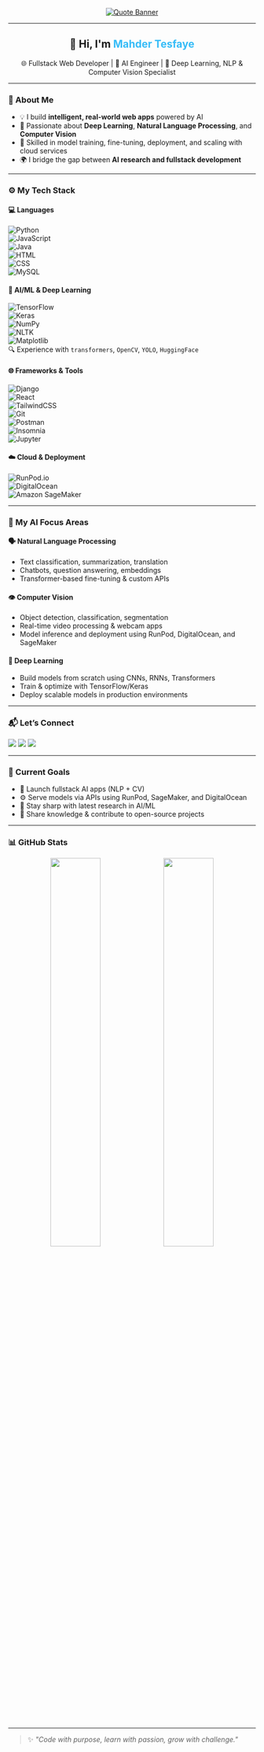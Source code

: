 <!-- GitHub Profile README for Mahder Tesfaye -->

<p align="center">
  <a href="https://github.com/mahdertesf">
    <img src="https://readme-typing-svg.demolab.com?font=Fira+Code&weight=600&size=22&pause=1000&color=36BCF7&center=true&vCenter=true&width=600&lines=Every+challenge+is+an+invitation+to+grow,+and+I'm+always+accepting+🚀" alt="Quote Banner" />
  </a>
</p>

---

<h2 align="center">👋 Hi, I'm <font color="#36BCF7"><strong>Mahder Tesfaye</strong></font></h2>

<p align="center">🌐 Fullstack Web Developer | 🤖 AI Engineer | 🧠 Deep Learning, NLP & Computer Vision Specialist</p>

---

### 🧭 About Me

- 💡 I build **intelligent, real-world web apps** powered by AI  
- 🧠 Passionate about **Deep Learning**, **Natural Language Processing**, and **Computer Vision**  
- 🔬 Skilled in model training, fine-tuning, deployment, and scaling with cloud services  
- 🌍 I bridge the gap between **AI research and fullstack development**  

---

### ⚙️ My Tech Stack

#### 💻 Languages  
![Python](https://img.shields.io/badge/-Python-05122A?style=flat&logo=python)  
![JavaScript](https://img.shields.io/badge/-JavaScript-05122A?style=flat&logo=javascript)  
![Java](https://img.shields.io/badge/-Java-05122A?style=flat&logo=java)  
![HTML](https://img.shields.io/badge/-HTML-05122A?style=flat&logo=html5)  
![CSS](https://img.shields.io/badge/-CSS-05122A?style=flat&logo=css3)  
![MySQL](https://img.shields.io/badge/-MySQL-05122A?style=flat&logo=mysql)

#### 🧠 AI/ML & Deep Learning  
![TensorFlow](https://img.shields.io/badge/-TensorFlow-05122A?style=flat&logo=tensorflow)  
![Keras](https://img.shields.io/badge/-Keras-D00000?style=flat&logo=keras)  
![NumPy](https://img.shields.io/badge/-NumPy-013243?style=flat&logo=numpy)  
![NLTK](https://img.shields.io/badge/-NLTK-05122A?style=flat)  
![Matplotlib](https://img.shields.io/badge/-Matplotlib-05122A?style=flat&logo=matplotlib)  
🔍 Experience with `transformers`, `OpenCV`, `YOLO`, `HuggingFace`

#### 🌐 Frameworks & Tools  
![Django](https://img.shields.io/badge/-Django-092E20?style=flat&logo=django)  
![React](https://img.shields.io/badge/-React-20232A?style=flat&logo=react)  
![TailwindCSS](https://img.shields.io/badge/-TailwindCSS-38B2AC?style=flat&logo=tailwind-css)  
![Git](https://img.shields.io/badge/-Git-05122A?style=flat&logo=git)  
![Postman](https://img.shields.io/badge/-Postman-FF6C37?style=flat&logo=postman)  
![Insomnia](https://img.shields.io/badge/-Insomnia-4000BF?style=flat&logo=insomnia)  
![Jupyter](https://img.shields.io/badge/-Jupyter-05122A?style=flat&logo=jupyter)

#### ☁️ Cloud & Deployment  
![RunPod.io](https://img.shields.io/badge/-RunPod.io-05122A?style=flat&logo=cloudflare)  
![DigitalOcean](https://img.shields.io/badge/-DigitalOcean-05122A?style=flat&logo=digitalocean)  
![Amazon SageMaker](https://img.shields.io/badge/-Amazon%20SageMaker-232F3E?style=flat&logo=amazon-aws)

---

### 🧠 My AI Focus Areas

#### 🗣️ Natural Language Processing
- Text classification, summarization, translation  
- Chatbots, question answering, embeddings  
- Transformer-based fine-tuning & custom APIs  

#### 👁️ Computer Vision
- Object detection, classification, segmentation  
- Real-time video processing & webcam apps  
- Model inference and deployment using RunPod, DigitalOcean, and SageMaker  

#### 🔬 Deep Learning
- Build models from scratch using CNNs, RNNs, Transformers  
- Train & optimize with TensorFlow/Keras  
- Deploy scalable models in production environments  

---

### 📬 Let’s Connect

<p align="left">
  <a href="mailto:mahdertesfaye11@gmail.com"><img src="https://img.shields.io/badge/Gmail-D14836?style=flat&logo=gmail&logoColor=white"/></a>
  <a href="https://www.linkedin.com/in/mahder-tesfaye-abebe-396095327/"><img src="https://img.shields.io/badge/LinkedIn-blue?style=flat&logo=linkedin"/></a>
  <a href="https://x.com/mahtesfayeabebe"><img src="https://img.shields.io/badge/X-%231DA1F2.svg?style=flat&logo=X&logoColor=white"/></a>
</p>

---

### 🎯 Current Goals

- 🚀 Launch fullstack AI apps (NLP + CV)  
- ⚙️ Serve models via APIs using RunPod, SageMaker, and DigitalOcean  
- 📖 Stay sharp with latest research in AI/ML  
- 💬 Share knowledge & contribute to open-source projects  

---

### 📊 GitHub Stats

<p align="center">
  <img src="https://github-readme-stats.vercel.app/api?username=mahdertesf&show_icons=true&theme=radical" width="45%"/>
  <img src="https://github-readme-streak-stats.herokuapp.com/?user=mahdertesf&theme=radical" width="45%"/>
</p>

---

> ✨ *"Code with purpose, learn with passion, grow with challenge."*
